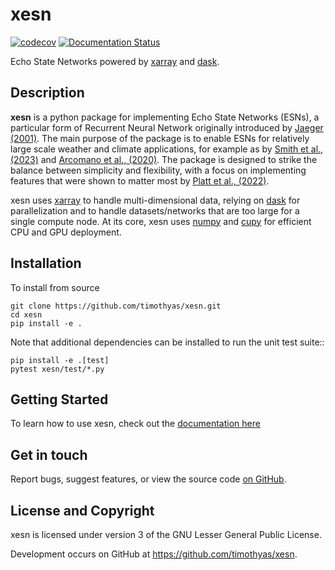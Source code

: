 # xesn

[![codecov](https://codecov.io/gh/timothyas/xesn/graph/badge.svg?token=X1Z9BZB5XS)](https://codecov.io/gh/timothyas/xesn)
[![Documentation Status](https://readthedocs.org/projects/xesn/badge/?version=latest)](https://xesn.readthedocs.io/en/latest/?badge=latest)

Echo State Networks powered by
[xarray](https://docs.xarray.dev/en/stable/)
and
[dask](https://www.dask.org/).

## Description

**xesn** is a python package for implementing Echo State Networks (ESNs), a
particular form of Recurrent Neural Network originally introduced by
[Jaeger (2001)](https://www.ai.rug.nl/minds/uploads/EchoStatesTechRep.pdf).
The main purpose of the package is to enable ESNs for relatively large scale
weather and climate applications,
for example as by [Smith et al., (2023)](https://arxiv.org/abs/2305.00100)
and [Arcomano et al., (2020)](https://doi.org/10.1029/2020GL087776).
The package is designed to strike the balance between simplicity and
flexibility, with a focus on implementing features that were shown to matter
most by [Platt et al., (2022)](https://doi.org/10.1016/j.neunet.2022.06.025).

xesn uses [xarray](https://docs.xarray.dev/en/stable/)
to handle multi-dimensional data, relying on
[dask](https://www.dask.org/) for parallelization and
to handle datasets/networks that are too large for a single compute node.
At its core, xesn uses
[numpy](https://numpy.org/)
and [cupy](https://cupy.dev/)
for efficient CPU and GPU deployment.

## Installation

To install from source

```shell
git clone https://github.com/timothyas/xesn.git
cd xesn
pip install -e .
```

Note that additional dependencies can be installed to run the unit test suite::

```shell
pip install -e .[test]
pytest xesn/test/*.py
```

## Getting Started

To learn how to use xesn, check out the
[documentation here](https://xesn.readthedocs.io/en/latest/index.html)

## Get in touch

Report bugs, suggest features, or view the source code
[on GitHub](https://github.com/timothyas/xesn).

## License and Copyright

xesn is licensed under version 3 of the GNU Lesser General Public License.

Development occurs on GitHub at <https://github.com/timothyas/xesn>.
